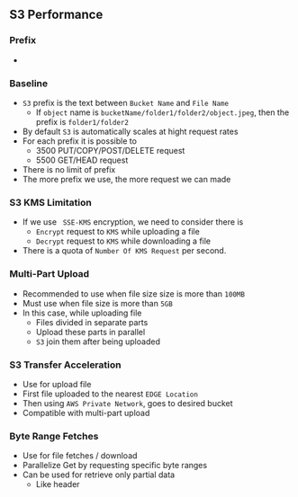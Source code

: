 ## S3 Performance

### Prefix

-

### Baseline

- `S3` prefix is the text between `Bucket Name` and `File Name`
  - If `object` name is `bucketName/folder1/folder2/object.jpeg`, then the prefix is `folder1/folder2`
- By default `S3` is automatically scales at hight request rates
- For each prefix it is possible to
  - 3500 PUT/COPY/POST/DELETE request
  - 5500 GET/HEAD request
- There is no limit of prefix
- The more prefix we use, the more request we can made

### S3 KMS Limitation

- If we use ` SSE-KMS` encryption, we need to consider there is
  - `Encrypt` request to `KMS` while uploading a file
  - `Decrypt` request to `KMS` while downloading a file
- There is a quota of `Number Of KMS Request` per second.

### Multi-Part Upload

- Recommended to use when file size size is more than `100MB`
- Must use when file size is more than `5GB`
- In this case, while uploading file
  - Files divided in separate parts
  - Upload these parts in parallel
  - `S3` join them after being uploaded

### S3 Transfer Acceleration

- Use for upload file
- First file uploaded to the nearest `EDGE Location`
- Then using `AWS Private Network`, goes to desired bucket
- Compatible with multi-part upload

### Byte Range Fetches

- Use for file fetches / download
- Parallelize Get by requesting specific byte ranges
- Can be used for retrieve only partial data
  - Like header

